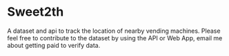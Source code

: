 # Sweet2th
A dataset and api to track the location of nearby vending machines. Please feel free to contribute to the dataset by using the API or Web App, email me about getting paid to verify data.
